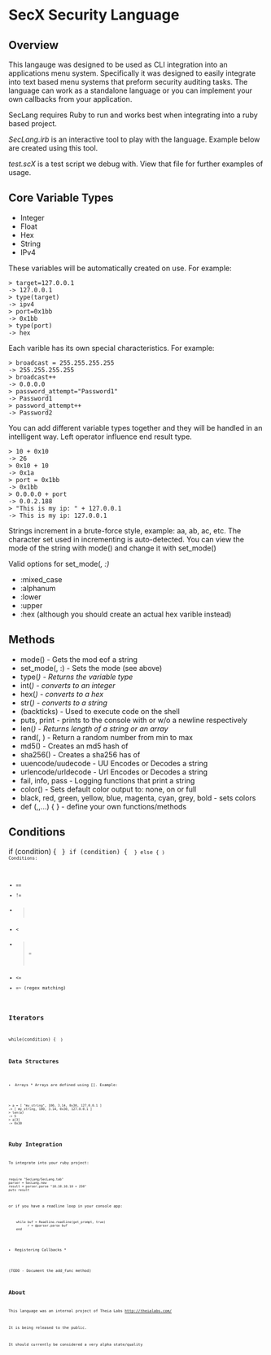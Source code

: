 SecX Security Language
======================

Overview
--------

This langauge was designed to be used as CLI integration into an applications
menu system.  Specifically it was designed to easily integrate into text
based menu systems that preform security auditing tasks.  The language
can work as a standalone language or you can implement your own callbacks
from your application.

SecLang requires Ruby to run and works best when integrating into a ruby
based project.

*SecLang.irb* is an interactive tool to play with the language.  Example
below are created using this tool.

*test.scX* is a test script we debug with.  View that file for further
examples of usage.

Core Variable Types
-------------------
* Integer
* Float
* Hex
* String
* IPv4

These variables will be automatically created on use.  For example:

```
> target=127.0.0.1
-> 127.0.0.1
> type(target)
-> ipv4
> port=0x1bb
-> 0x1bb
> type(port)
-> hex
```

Each varible has its own special characteristics.  For example:

```
> broadcast = 255.255.255.255
-> 255.255.255.255
> broadcast++
-> 0.0.0.0
> password_attempt="Password1"
-> Password1
> password_attempt++
-> Password2
```

You can add different variable types together and they will be handled in
an intelligent way.  Left operator influence end result type.

```
> 10 + 0x10
-> 26
> 0x10 + 10
-> 0x1a
> port = 0x1bb
-> 0x1bb
> 0.0.0.0 + port
-> 0.0.2.188
> "This is my ip: " + 127.0.0.1
-> This is my ip: 127.0.0.1
```

Strings increment in a brute-force style, example: aa, ab, ac, etc.  The
character set used in incrementing is auto-detected.  You can view the
mode of the string with mode() and change it with set_mode()

Valid options for set_mode(<var>, :<mode>)
* :mixed_case
* :alphanum
* :lower
* :upper
* :hex (although you should create an actual hex varible instead)

Methods
-------
* mode(<str>) - Gets the mod eof a string
* set_mode(<str>, :<mode>) - Sets the mode (see above)
* type(<var>) - Returns the variable type
* int(<var>) - converts to an integer
* hex(<var>) - converts to a hex
* str(<var>) - converts to a string
* (backticks) - Used to execute code on the shell
* puts, print - prints to the console with or w/o a newline respectively
* len(<var>) - Returns length of a string or an array
* rand(<min>, <max>) - Return a random number from min to max
* md5(<str>) - Creates an md5 hash of <str>
* sha256(<str>) - Creates a sha256 has of <str>
* uuencode/uudecode - UU Encodes or Decodes a string
* urlencode/urldecode - Url Encodes or Decodes a string
* fail, info, pass - Logging functions that print a string
* color(<mode>) - Sets default color output to: none, on or full
* black, red, green, yellow, blue, magenta, cyan, grey, bold - sets colors
* def <function>(<arg>,<arg>,...) { } - define your own functions/methods

Conditions
----------
if (condition) { <code> }
if (condition) { <code> } else { <code>}
Conditions:
* ==
* !=
* >
* <
* >=
* <=
* =~ (regex matching)

Iterators
---------
while(condition) { <code> }

Data Structures
---------------
* Arrays *
Arrays are defined using []. Example:

```
> a = [ "my_string", 100, 3.14, 0x30, 127.0.0.1 ]
-> [ my_string, 100, 3.14, 0x30, 127.0.0.1 ]
> len(a)
-> 5
> a[3]
-> 0x30
```

Ruby Integration
----------------
To integrate into your ruby project:
```
require "SecLang/SecLang.tab"
parser = SecLang.new
result = parser.parse "10.10.10.10 + 250"
puts result
```

or if you have a readline loop in your console app:
```
    while buf = Readline.readline(get_prompt, true)
          r = @parser.parse buf
    end
```

* Registering Callbacks *

(TODO - Document the add_func method)

About
-----
This language was an internal project of Theia Labs http://theialabs.com/

It is being released to the public.

It should currently be considered a very alpha state/quality


